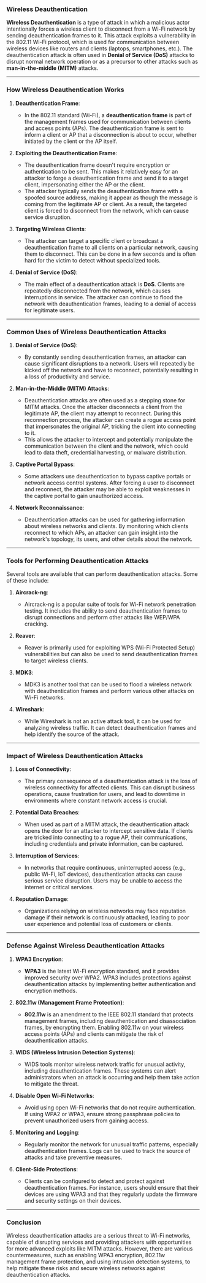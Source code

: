 ### **Wireless Deauthentication**

**Wireless Deauthentication** is a type of attack in which a malicious actor intentionally forces a wireless client to disconnect from a Wi-Fi network by sending deauthentication frames to it. This attack exploits a vulnerability in the 802.11 Wi-Fi protocol, which is used for communication between wireless devices like routers and clients (laptops, smartphones, etc.). The deauthentication attack is often used in **Denial of Service (DoS)** attacks to disrupt normal network operation or as a precursor to other attacks such as **man-in-the-middle (MITM)** attacks.

---

### **How Wireless Deauthentication Works**

1. **Deauthentication Frame**:
   - In the 802.11 standard (Wi-Fi), a **deauthentication frame** is part of the management frames used for communication between clients and access points (APs). The deauthentication frame is sent to inform a client or AP that a disconnection is about to occur, whether initiated by the client or the AP itself.
   
2. **Exploiting the Deauthentication Frame**:
   - The deauthentication frame doesn't require encryption or authentication to be sent. This makes it relatively easy for an attacker to forge a deauthentication frame and send it to a target client, impersonating either the AP or the client.
   - The attacker typically sends the deauthentication frame with a spoofed source address, making it appear as though the message is coming from the legitimate AP or client. As a result, the targeted client is forced to disconnect from the network, which can cause service disruption.

3. **Targeting Wireless Clients**:
   - The attacker can target a specific client or broadcast a deauthentication frame to all clients on a particular network, causing them to disconnect. This can be done in a few seconds and is often hard for the victim to detect without specialized tools.

4. **Denial of Service (DoS)**:
   - The main effect of a deauthentication attack is **DoS**. Clients are repeatedly disconnected from the network, which causes interruptions in service. The attacker can continue to flood the network with deauthentication frames, leading to a denial of access for legitimate users.

---

### **Common Uses of Wireless Deauthentication Attacks**

1. **Denial of Service (DoS)**:
   - By constantly sending deauthentication frames, an attacker can cause significant disruptions to a network. Users will repeatedly be kicked off the network and have to reconnect, potentially resulting in a loss of productivity and service.

2. **Man-in-the-Middle (MITM) Attacks**:
   - Deauthentication attacks are often used as a stepping stone for MITM attacks. Once the attacker disconnects a client from the legitimate AP, the client may attempt to reconnect. During this reconnection process, the attacker can create a rogue access point that impersonates the original AP, tricking the client into connecting to it.
   - This allows the attacker to intercept and potentially manipulate the communication between the client and the network, which could lead to data theft, credential harvesting, or malware distribution.

3. **Captive Portal Bypass**:
   - Some attackers use deauthentication to bypass captive portals or network access control systems. After forcing a user to disconnect and reconnect, the attacker may be able to exploit weaknesses in the captive portal to gain unauthorized access.

4. **Network Reconnaissance**:
   - Deauthentication attacks can be used for gathering information about wireless networks and clients. By monitoring which clients reconnect to which APs, an attacker can gain insight into the network's topology, its users, and other details about the network.

---

### **Tools for Performing Deauthentication Attacks**

Several tools are available that can perform deauthentication attacks. Some of these include:

1. **Aircrack-ng**:
   - Aircrack-ng is a popular suite of tools for Wi-Fi network penetration testing. It includes the ability to send deauthentication frames to disrupt connections and perform other attacks like WEP/WPA cracking.

2. **Reaver**:
   - Reaver is primarily used for exploiting WPS (Wi-Fi Protected Setup) vulnerabilities but can also be used to send deauthentication frames to target wireless clients.

3. **MDK3**:
   - MDK3 is another tool that can be used to flood a wireless network with deauthentication frames and perform various other attacks on Wi-Fi networks.

4. **Wireshark**:
   - While Wireshark is not an active attack tool, it can be used for analyzing wireless traffic. It can detect deauthentication frames and help identify the source of the attack.

---

### **Impact of Wireless Deauthentication Attacks**

1. **Loss of Connectivity**:
   - The primary consequence of a deauthentication attack is the loss of wireless connectivity for affected clients. This can disrupt business operations, cause frustration for users, and lead to downtime in environments where constant network access is crucial.

2. **Potential Data Breaches**:
   - When used as part of a MITM attack, the deauthentication attack opens the door for an attacker to intercept sensitive data. If clients are tricked into connecting to a rogue AP, their communications, including credentials and private information, can be captured.

3. **Interruption of Services**:
   - In networks that require continuous, uninterrupted access (e.g., public Wi-Fi, IoT devices), deauthentication attacks can cause serious service disruption. Users may be unable to access the internet or critical services.

4. **Reputation Damage**:
   - Organizations relying on wireless networks may face reputation damage if their network is continuously attacked, leading to poor user experience and potential loss of customers or clients.

---

### **Defense Against Wireless Deauthentication Attacks**

1. **WPA3 Encryption**:
   - **WPA3** is the latest Wi-Fi encryption standard, and it provides improved security over WPA2. WPA3 includes protections against deauthentication attacks by implementing better authentication and encryption methods.

2. **802.11w (Management Frame Protection)**:
   - **802.11w** is an amendment to the IEEE 802.11 standard that protects management frames, including deauthentication and disassociation frames, by encrypting them. Enabling 802.11w on your wireless access points (APs) and clients can mitigate the risk of deauthentication attacks.

3. **WIDS (Wireless Intrusion Detection Systems)**:
   - WIDS tools monitor wireless network traffic for unusual activity, including deauthentication frames. These systems can alert administrators when an attack is occurring and help them take action to mitigate the threat.

4. **Disable Open Wi-Fi Networks**:
   - Avoid using open Wi-Fi networks that do not require authentication. If using WPA2 or WPA3, ensure strong passphrase policies to prevent unauthorized users from gaining access.

5. **Monitoring and Logging**:
   - Regularly monitor the network for unusual traffic patterns, especially deauthentication frames. Logs can be used to track the source of attacks and take preventive measures.

6. **Client-Side Protections**:
   - Clients can be configured to detect and protect against deauthentication frames. For instance, users should ensure that their devices are using WPA3 and that they regularly update the firmware and security settings on their devices.

---

### **Conclusion**

Wireless deauthentication attacks are a serious threat to Wi-Fi networks, capable of disrupting services and providing attackers with opportunities for more advanced exploits like MITM attacks. However, there are various countermeasures, such as enabling WPA3 encryption, 802.11w management frame protection, and using intrusion detection systems, to help mitigate these risks and secure wireless networks against deauthentication attacks.
